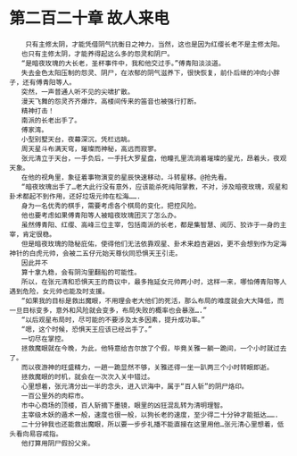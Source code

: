# 第二百二十章 故人来电
        只有主修太阴，才能凭借阴气抗衡日之神力，当然，这也是因为红缨长老不是主修太阳。
       也只有主修太阴，才能养得起这么多的怨灵和阴尸。
       “是暗夜玫瑰的大长老，圣杯事件中，我和他交过手。”傅青阳淡淡道。
       失去金色太阳压制的怨灵、阴尸，在浓郁的阴气滋养下，很快恢复，前仆后继的冲向小胖子，还有傅青阳等人。
       突然，一声普通人听不见的尖啸扩散。
       漫天飞舞的怨灵齐齐爆炸，高楼间传来的笛音也被强行打断。
       精神打击！
       南派的长老出手了。
       傅家湾。
       小型别墅天台，夜幕深沉，凭栏远眺。
       周天星斗布满天穹，璀璨而神秘，高远而寂寥。
       张元清立于天台，一手负后，一手托大罗星盘，他瞳孔里流淌着璀璨的星光，昂着头，夜观天象。
       在他的视角里，象征着事物演变的星辰快速移动，斗转星移。@抢先看。
       “暗夜玫瑰出手了…老大此行没有意外，应该能杀死纯阳掌教，不对，涉及暗夜玫瑰，观星和卦术都起不到作用，还好垃圾元帅在松海…….
       身为一名优秀的棋手，需要考虑各个棋局的变化，把控风险。
       他也要考虑如果傅青阳等人被暗夜玫瑰团灭了怎么办。
       虽然傅青阳、红缨、高峰三位主宰，包括南派的长老，都是集智慧、阅历、狡诈于一身的主宰，肯定很稳。
       但是暗夜玫瑰的隐秘庇佑，使得他们无法依靠观星、卦术来趋吉避凶，更不会想到作为定海神针的白虎元帅，会被二五仔元始天尊伙同恐惧天王引走。
       因此并不
       算十拿九稳，会有阴沟里翻船的可能性。
       所以，在张元清和恐惧天王的商议中，最多拖延女元帅两小时，这样一来，哪怕傅青阳等人遇到危险，女元帅也能及时支援。
       “如果我的目标是救出魔眼，不用理会老大他们的死活，那么布局的难度就会大大降低，而一旦目标变多，意外和风险就会变多，布局失败的概率也会暴涨….”
       “以后观星布局时，尽可能的不要涉及太多因素，提升成功率。”
       “嗯，这个时候，恐惧天王应该已经出手了。”
       一切尽在掌控。
       拯救魔眼就在今晚，为此，他特意给吉尔放了个假，毕竟关雅一躺一跪间，一个小时就过去了。
       而以夜游神的旺盛精力，一趟一跪显然不够，关雅还得一坐一趴两三个小时转眼即逝。
       拯救魔眼的时机，就会在一次次入关中错过。
       心里想着，张元清分出一半的念头，进入识海中，属于“百人斩”的阴尸烙印。
       一百公里外的肉粽市。
       市中心商场的顶楼，百人斩摘下墨镜，眼里的凶狂混乱转为清明理智。
       主宰级木妖的遁术一般，速度也很一般，以狗长老的速度，至少得二十分钟才能抵达…….
       二十分钟我也还能救出魔眼，所以要一步步礼播不能直接在这里用他…张元清心里想着，低头看向易容戒指。
       他打算用阴尸假扮父亲。